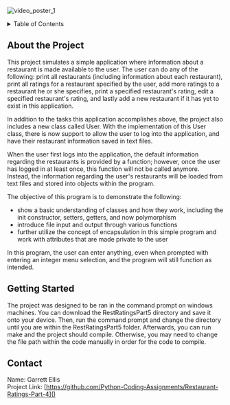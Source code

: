 ![video_poster_1](https://github.com/Python-Coding-Assignments/Restaurant-Ratings-Part-1/assets/154717520/f187d60f-69a1-456e-a825-24bcd4ab554b)

<details>
<summary>Table of Contents</summary>
<ol>
  <li>
    <a href='#about-the-project'>About the Project</a>
  </li>
  <li>
    <a href='#getting-started'>Getting Started</a>
  </li>
  <li>
    <a href='#Contact'>Contact</a>
  </li>  
</ol>
</details>

## About the Project
This project simulates a simple application where information about a restaurant is made available to the user.  The user can do any of the following: print all restaurants (including information about each restaurant), print all ratings for a restaurant specified by the user, add more ratings to a restaurant he or she specifies, print a specified restaurant's rating, edit a specified restaurant's rating, and lastly add a new restaurant if it has yet to exist in this application.

In addition to the tasks this application accomplishes above, the project also includes a new class called User.  With the implementation of this User class, there is now support to allow the user to log into the application, and have their restaurant information saved in text files.

When the user first logs into the application, the default information regarding the restaurants is provided by a function; however, once the user has logged in at least once, this function will not be called anymore.  Instead, the information regarding the user's restaurants will be loaded from text files and stored into objects within the program.

The objective of this program is to demonstrate the following: 
* show a basic understanding of classes and how they work, including the init constructor, setters, getters, and now polymorphism
* introduce file input and output through various functions
* further utilize the concept of encapsulation in this simple program and work with attributes that are made private to the user

In this program, the user can enter anything, even when prompted with entering an integer menu selection, and the program will still function as intended.

## Getting Started
The project was designed to be ran in the command prompt on windows machines.  You can download the RestRatingsPart5 directory and save it onto your device.  Then, run the command prompt and change the directory until you are within the RestRatingsPart5 folder.  Afterwards, you can run make and the project should compile.  Otherwise, you may need to change the file path within the code manually in order for the code to compile.

## Contact
Name: Garrett Ellis\
Project Link: [https://github.com/Python-Coding-Assignments/Restaurant-Ratings-Part-4]()